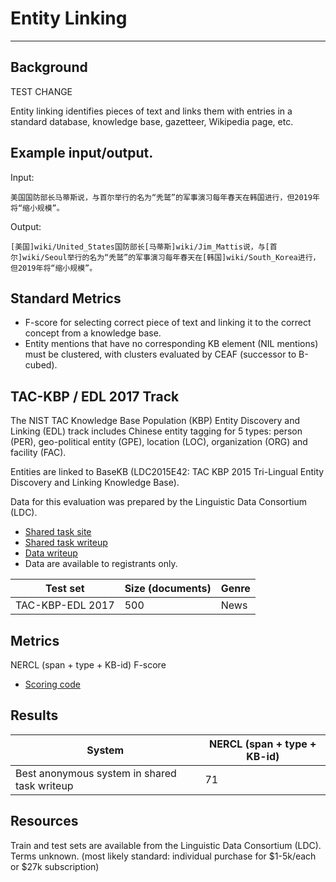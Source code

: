 # Entity Linking

---

## Background

TEST CHANGE

Entity linking identifies pieces of text and links them with entries in a standard database, knowledge base, gazetteer, Wikipedia page, etc.

## Example input/output.

Input:
```
美国国防部长马蒂斯说，与首尔举行的名为“秃鹫”的军事演习每年春天在韩国进行，但2019年将“缩小规模”。
```
Output:
```
[美国]wiki/United_States国防部长[马蒂斯]wiki/Jim_Mattis说，与[首尔]wiki/Seoul举行的名为“秃鹫”的军事演习每年春天在[韩国]wiki/South_Korea进行，但2019年将“缩小规模”。
```

## Standard Metrics

* F-score for selecting correct piece of text and linking it to the correct concept from a knowledge base.
* Entity mentions that have no corresponding KB element (NIL mentions) must be clustered, with clusters evaluated by CEAF (successor to B-cubed).

## TAC-KBP / EDL 2017 Track

The NIST TAC Knowledge Base Population (KBP) Entity Discovery and Linking (EDL) track includes Chinese entity tagging for 5 types: person (PER), geo-political entity (GPE), location (LOC), organization (ORG) and facility (FAC).  

Entities are linked to BaseKB (LDC2015E42: TAC KBP 2015 Tri-Lingual Entity Discovery and Linking Knowledge Base).

Data for this evaluation was prepared by the Linguistic Data Consortium (LDC).
* [Shared task site](http://nlp.cs.rpi.edu/kbp/2017)
* [Shared task writeup](http://nlp.cs.rpi.edu/paper/kbp2017.pdf)
* [Data writeup](https://tac.nist.gov/publications/2017/presentations/TAC2017.KBP.RESOURCES.overview.presentation.pdf)
* Data are available to registrants only.

|  Test set | Size (documents) | Genre |
| --- | --- | --- |
|  TAC-KBP-EDL 2017 | 500 | News |

## Metrics

NERCL (span + type + KB-id) F-score
* [Scoring code](http://nlp.cs.rpi.edu/kbp/2017/scoring.html)

## Results 

|  System | NERCL (span + type + KB-id) |
| --- | --- |
|  Best anonymous system in shared task writeup | 71 |

## Resources

Train and test sets are available from the Linguistic Data Consortium (LDC).  Terms unknown.
(most likely standard: individual purchase for $1-5k/each or $27k subscription)


